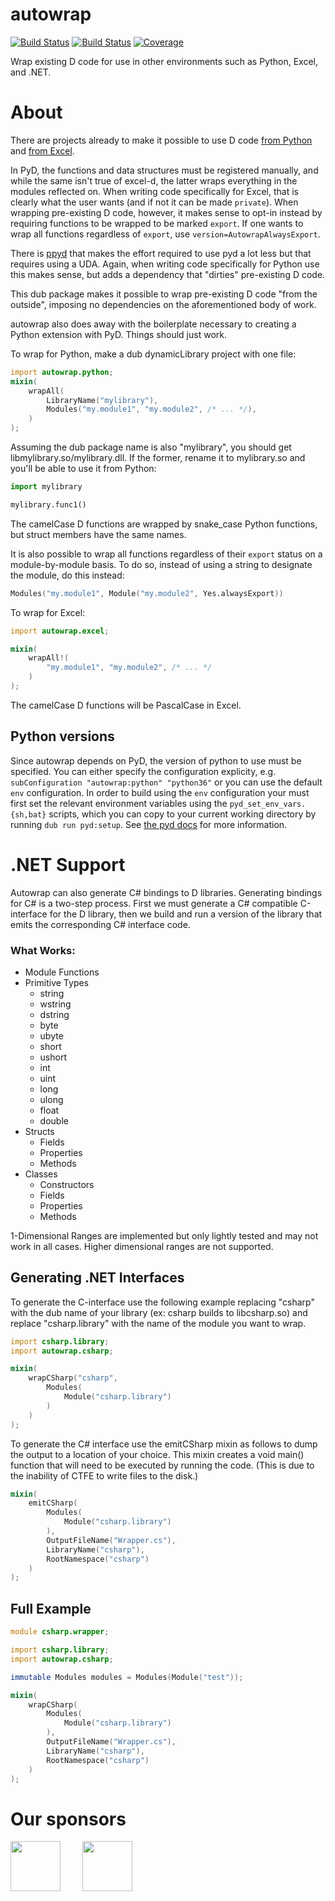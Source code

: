 # autowrap

[![Build Status](https://travis-ci.org/symmetryinvestments/autowrap.svg?branch=master)](https://travis-ci.org/symmetryinvestments/autowrap)
[![Build Status](https://ci.appveyor.com/api/projects/status/github/atilaneves/autowrap?branch=master&svg=true)](https://ci.appveyor.com/project/atilaneves/autowrap)
[![Coverage](https://codecov.io/gh/atilaneves/autowrap/branch/master/graph/badge.svg)](https://codecov.io/gh/atilaneves/autowrap)

Wrap existing D code for use in other environments such as Python, Excel, and .NET.

# About

There are projects already to make it possible to use D code
[from Python](https://github.com/ariovistus/pyd) and
[from Excel](https://github.com/kaleidicassociates/excel-d).

In PyD, the functions and data structures must be registered manually,
and while the same isn't true of excel-d, the latter wraps everything
in the modules reflected on. When writing code specifically for Excel,
that is clearly what the user wants (and if not it can be made `private`).
When wrapping pre-existing D code, however, it makes sense to opt-in instead
by requiring functions to be wrapped to be marked `export`. If one wants to
wrap all functions regardless of `export`, use `version=AutowrapAlwaysExport`.

There is [ppyd](https://github.com/John-Colvin/ppyd) that makes the effort
required to use pyd a lot less but that requires using a UDA. Again, when
writing code specifically for Python use this makes sense, but adds a
dependency that "dirties" pre-existing D code.

This dub package makes it possible to wrap pre-existing D code "from the outside",
imposing no dependencies on the aforementioned body of work.

autowrap also does away with the boilerplate necessary to creating a Python extension
with PyD. Things should just work.

To wrap for Python, make a dub dynamicLibrary project with one file:

```d
import autowrap.python;
mixin(
    wrapAll(
        LibraryName("mylibrary"),
        Modules("my.module1", "my.module2", /* ... */),
    )
);
```

Assuming the dub package name is also "mylibrary", you should get libmylibrary.so/mylibrary.dll.
If the former, rename it to mylibrary.so and you'll be able to use it from Python:


```Python
import mylibrary

mylibrary.func1()
```

The camelCase D functions are wrapped by snake_case Python functions, but struct members
have the same names.

It is also possible to wrap all functions regardless of their `export` status on a
module-by-module basis. To do so, instead of using a string to designate the module,
do this instead:

```d
Modules("my.module1", Module("my.module2", Yes.alwaysExport))
```


To wrap for Excel:

```d
import autowrap.excel;

mixin(
    wrapAll!(
        "my.module1", "my.module2", /* ... */
    )
);

```

The camelCase D functions will be PascalCase in Excel.


## Python versions

Since autowrap depends on PyD, the version of python to use must be specified.
You can either specify the configuration explicity, e.g.
`subConfiguration "autowrap:python" "python36"` or you can use the default `env`
configuration. In order to build using the `env` configuration your must first
set the relevant environment variables using the `pyd_set_env_vars.{sh,bat}`
scripts, which you can copy to your current working directory by running
`dub run pyd:setup`. See
[the pyd docs](https://pyd.readthedocs.io/en/latest/dub.html) for more
information.

# .NET Support

Autowrap can also generate C# bindings to D libraries. Generating bindings for C# is a two-step process. First we must generate a C# compatible C-interface for the D library, then we build and run a version of the library that emits the corresponding C# interface code.

### What Works:

* Module Functions
* Primitive Types
  * string
  * wstring
  * dstring
  * byte
  * ubyte
  * short
  * ushort
  * int
  * uint
  * long
  * ulong
  * float
  * double
* Structs
  * Fields
  * Properties
  * Methods
* Classes
  * Constructors
  * Fields
  * Properties
  * Methods

1-Dimensional Ranges are implemented but only lightly tested and may not work in all cases. Higher dimensional ranges are not supported.

## Generating .NET Interfaces

To generate the C-interface use the following example replacing "csharp" with the dub name of your library (ex: csharp builds to libcsharp&#46;so) and replace "csharp.library" with the name of the module you want to wrap.

```d
import csharp.library;
import autowrap.csharp;

mixin(
    wrapCSharp("csharp",
        Modules(
            Module("csharp.library")
        )
    )
);
```

To generate the C# interface use the emitCSharp mixin as follows to dump the output to a location of your choice. This mixin creates a void main() function that will need to be executed by running the code. (This is due to the inability of CTFE to write files to the disk.)

```d
mixin(
    emitCSharp(
        Modules(
            Module("csharp.library")
        ),
        OutputFileName("Wrapper.cs"),
        LibraryName("csharp"),
        RootNamespace("csharp")
    )
);
```

## Full Example

```d
module csharp.wrapper;

import csharp.library;
import autowrap.csharp;

immutable Modules modules = Modules(Module("test"));

mixin(
    wrapCSharp(
        Modules(
            Module("csharp.library")
        ),
        OutputFileName("Wrapper.cs"),
        LibraryName("csharp"),
        RootNamespace("csharp")
    )
);
```

# Our sponsors

[<img src="https://raw.githubusercontent.com/libmir/mir-algorithm/master/images/symmetry.png" height="80" />](http://symmetryinvestments.com/) 	&nbsp; 	&nbsp;	&nbsp;	&nbsp;
[<img src="https://raw.githubusercontent.com/libmir/mir-algorithm/master/images/kaleidic.jpeg" height="80" />](https://github.com/kaleidicassociates)
